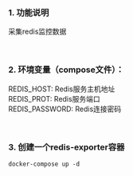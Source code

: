 ### 1. 功能说明
采集redis监控数据


</br>

### 2. 环境变量（compose文件）：
REDIS_HOST: Redis服务主机地址   
REDIS_PROT: Redis服务端口   
REDIS_PASSWORD: Redis连接密码    

</br>

### 3. 创建一个redis-exporter容器
```
docker-compose up -d
```
